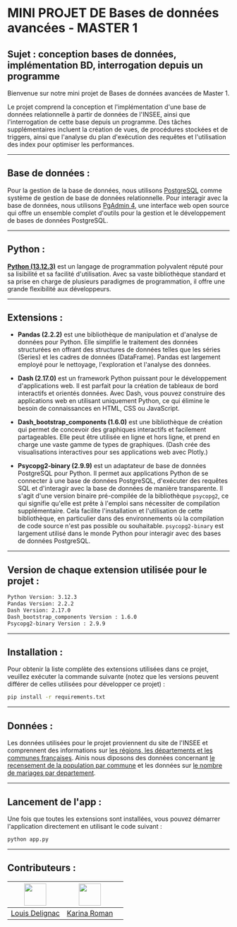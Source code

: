 # MINI PROJET DE Bases de données avancées - MASTER 1

## Sujet : conception bases de données, implémentation BD, interrogation depuis un programme

Bienvenue sur notre mini projet de Bases de données avancées de Master 1. 

Le projet comprend la conception et l'implémentation d'une base de données relationnelle à partir de données de l'INSEE, ainsi que l'interrogation de cette base depuis un programme. Des tâches supplémentaires incluent la création de vues, de procédures stockées et de triggers, ainsi que l'analyse du plan d'exécution des requêtes et l'utilisation des index pour optimiser les performances.

___

## Base de données :

Pour la gestion de la base de données, nous utilisons [PostgreSQL](https://www.postgresql.org) comme système de gestion de base de données relationnelle. Pour interagir avec la base de données, nous utilisons [PgAdmin 4](https://www.pgadmin.org), une interface web open source qui offre un ensemble complet d'outils pour la gestion et le développement de bases de données PostgreSQL.

___

## Python : 

[__Python (13.12.3)__](https://www.python.org) est un langage de programmation polyvalent réputé pour sa lisibilité et sa facilité d'utilisation. Avec sa vaste bibliothèque standard et sa prise en charge de plusieurs paradigmes de programmation, il offre une grande flexibilité aux développeurs.

___

## Extensions : 

- __Pandas (2.2.2)__ est une bibliothèque de manipulation et d'analyse de données pour Python. Elle simplifie le traitement des données structurées en offrant des structures de données telles que les séries (Series) et les cadres de données (DataFrame). Pandas est largement employé pour le nettoyage, l'exploration et l'analyse des données.

- __Dash (2.17.0)__ est un framework Python puissant pour le développement d'applications web. Il est parfait pour la création de tableaux de bord interactifs et orientés données. Avec Dash, vous pouvez construire des applications web en utilisant uniquement Python, ce qui élimine le besoin de connaissances en HTML, CSS ou JavaScript.

- __Dash_bootstrap_components (1.6.0)__ est une bibliothèque de création qui permet de concevoir des graphiques interactifs et facilement partageables. Elle peut être utilisée en ligne et hors ligne, et prend en charge une vaste gamme de types de graphiques. (Dash crée des visualisations interactives pour ses applications web avec Plotly.)

- __Psycopg2-binary (2.9.9)__ est un adaptateur de base de données PostgreSQL pour Python. Il permet aux applications Python de se connecter à une base de données PostgreSQL, d'exécuter des requêtes SQL et d'interagir avec la base de données de manière transparente. Il s'agit d'une version binaire pré-compilée de la bibliothèque `psycopg2`, ce qui signifie qu'elle est prête à l'emploi sans nécessiter de compilation supplémentaire. Cela facilite l'installation et l'utilisation de cette bibliothèque, en particulier dans des environnements où la compilation de code source n'est pas possible ou souhaitable. `psycopg2-binary` est largement utilisé dans le monde Python pour interagir avec des bases de données PostgreSQL.

___

## Version de chaque extension utilisée pour le projet : 
```bash
Python Version: 3.12.3
Pandas Version: 2.2.2
Dash Version: 2.17.0
Dash_bootstrap_components Version : 1.6.0
Psycopg2-binary Version : 2.9.9
```

___

## Installation : 

Pour obtenir la liste complète des extensions utilisées dans ce projet, veuillez exécuter la commande suivante (notez que les versions peuvent différer de celles utilisées pour développer ce projet) :

```bash 
pip install -r requirements.txt
```

___

## Données : 

Les données utilisées pour le projet proviennent du site de l'INSEE et comprennent des informations sur [les régions, les départements et les communes françaises](https://www.insee.fr/fr/information/6800675). Ainis nous diposons des données concernant [le recensement de la population par commune](https://www.insee.fr/fr/statistiques/7632565) et les données sur [le nombre de mariages par departement](https://www.insee.fr/fr/statistiques/6790710).

___

## Lancement de l'app : 

Une fois que toutes les extensions sont installées, vous pouvez démarrer l'application directement en utilisant le code suivant :

```bash 
python app.py
```
___

## Contributeurs  : 

| [<img src="https://avatars.githubusercontent.com/u/102798850?v=4" width="50" height="50" alt=""/>](https://github.com/LouisDelignac) | [<img src="https://avatars.githubusercontent.com/u/102798439?v=4" width="50" height="50" alt=""/>](https://github.com/k-roman5) |       |
| :----------------------------------------------------------------------------------------------------------------------------------: | :-----------------------------------------------------------------------------------------------------------------------------: | :---: |
|                                          [Louis Delignac](https://github.com/LouisDelignac)                                          |                                           [Karina Roman](https://github.com/k-roman5)                                           |